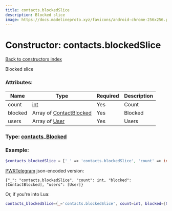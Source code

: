 ```yaml
---
title: contacts.blockedSlice
description: Blocked slice
image: https://docs.madelineproto.xyz/favicons/android-chrome-256x256.png
---
```

# Constructor: contacts.blockedSlice  
[Back to constructors index](index.md)



Blocked slice

### Attributes:

| Name     |    Type       | Required | Description |
|----------|---------------|----------|-------------|
|count|[int](../types/int.md) | Yes|Count|
|blocked|Array of [ContactBlocked](../types/ContactBlocked.md) | Yes|Blocked|
|users|Array of [User](../types/User.md) | Yes|Users|



### Type: [contacts\_Blocked](../types/contacts_Blocked.md)


### Example:

```php
$contacts_blockedSlice = ['_' => 'contacts.blockedSlice', 'count' => int, 'blocked' => [ContactBlocked, ContactBlocked], 'users' => [User, User]];
```  

[PWRTelegram](https://pwrtelegram.xyz) json-encoded version:

```
{"_": "contacts.blockedSlice", "count": int, "blocked": [ContactBlocked], "users": [User]}
```


Or, if you're into Lua:

```lua
contacts_blockedSlice={_='contacts.blockedSlice', count=int, blocked={ContactBlocked}, users={User}}

```


